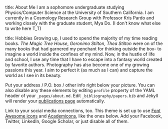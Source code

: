 
title: About Me
I am a sophomore undergraduate studying Physics/Computer Science at the University of Southern California. I am currently in a Cosmology Research Group with Professor Kris Pardo and working closely with the graduate student, Mya Do. (I don't know what else to write here T_T)


title: Hobbies
Growing up, I used to spend the majority of my time reading books. _The Magic Tree House_, _Geronimo Stilton_, _Thea Stilton_ were on of the many books that had garnered my penchant for thinking outside the box- to imagine a world inside the confines of my mind. Now, in the hustle of life and school, I use any time that I have to escape into a fantasy world created by favorite authors. Photography has also become one of my growing passions this year. I aim to perfect it (as much as I can) and capture the world as I see in its beauty. 

Put your address / P.O. box / other info right below your picture. You can also disable any these elements by editing `profile` property of the YAML header of your `_pages/about.md`. Edit `_bibliography/papers.bib` and Jekyll will render your [publications page](/al-folio/publications/) automatically.

Link to your social media connections, too. This theme is set up to use [Font Awesome icons](https://fontawesome.com/) and [Academicons](https://jpswalsh.github.io/academicons/), like the ones below. Add your Facebook, Twitter, LinkedIn, Google Scholar, or just disable all of them.
